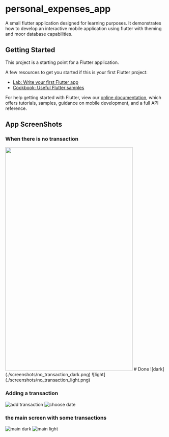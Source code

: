 # personal_expenses_app

A small flutter application designed for learning purposes. 
It demonstrates how to develop an interactive mobile application using flutter with theming and moor database capabilities.

## Getting Started

This project is a starting point for a Flutter application.

A few resources to get you started if this is your first Flutter project:

- [Lab: Write your first Flutter app](https://flutter.dev/docs/get-started/codelab)
- [Cookbook: Useful Flutter samples](https://flutter.dev/docs/cookbook)

For help getting started with Flutter, view our
[online documentation](https://flutter.dev/docs), which offers tutorials,
samples, guidance on mobile development, and a full API reference.

## App ScreenShots
### When there is no transaction
<img src="./screenshots/no_transaction_dark.png" width="400" height="700">
# Done
![dark](./screenshots/no_transaction_dark.png)   ![light](./screenshots/no_transaction_light.png)

### Adding a transaction 
![add transaction](./screenshots/add_transaction.png)    ![choose date](./screenshots/add_date.png)

### the main screen with some transactions 
![main dark](./screenshots/main_dark.png)    ![main light](./screenshots/main_light.png)

